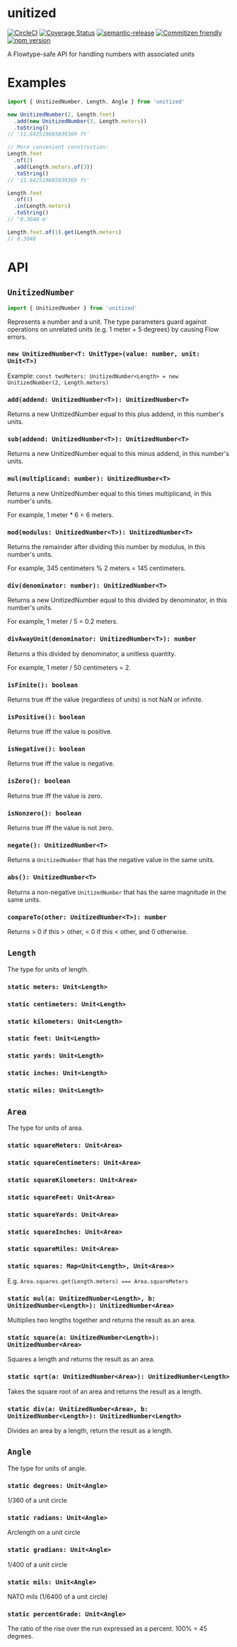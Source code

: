 # unitized

[![CircleCI](https://circleci.com/gh/jedwards1211/unitized-js.svg?style=svg)](https://circleci.com/gh/jedwards1211/unitized-js)
[![Coverage Status](https://codecov.io/gh/jedwards1211/unitized-js/branch/master/graph/badge.svg)](https://codecov.io/gh/jedwards1211/unitized-js)
[![semantic-release](https://img.shields.io/badge/%20%20%F0%9F%93%A6%F0%9F%9A%80-semantic--release-e10079.svg)](https://github.com/semantic-release/semantic-release)
[![Commitizen friendly](https://img.shields.io/badge/commitizen-friendly-brightgreen.svg)](http://commitizen.github.io/cz-cli/)
[![npm version](https://badge.fury.io/js/unitized.svg)](https://badge.fury.io/js/unitized)

A Flowtype-safe API for handling numbers with associated units

# Examples

```js
import { UnitizedNumber, Length, Angle } from 'unitized'

new UnitizedNumber(2, Length.feet)
  .add(new UnitizedNumber(3, Length.meters))
  .toString()
// '11.842519685039369 ft'

// More convenient construction:
Length.feet
  .of(2)
  .add(Length.meters.of(3))
  .toString()
// '11.842519685039369 ft'

Length.feet
  .of(1)
  .in(Length.meters)
  .toString()
// '0.3048 m'

Length.feet.of(1).get(Length.meters)
// 0.3048
```

# API

## `UnitizedNumber`

```js
import { UnitizedNumber } from 'unitized'
```

Represents a number and a unit. The type parameters guard
against operations on unrelated units
(e.g. 1 meter + 5 degrees) by causing Flow errors.

### `new UnitizedNumber<T: UnitType>(value: number, unit: Unit<T>)`

Example: `const twoMeters: UnitizedNumber<Length> = new UnitizedNumber(2, Length.meters)`

### `add(addend: UnitizedNumber<T>): UnitizedNumber<T>`

Returns a new UnitizedNumber equal to this plus addend,
in this number's units.

### `sub(addend: UnitizedNumber<T>): UnitizedNumber<T>`

Returns a new UnitizedNumber equal to this minus addend,
in this number's units.

### `mul(multiplicand: number): UnitizedNumber<T>`

Returns a new UnitizedNumber equal to this times multiplicand, in this number's units.

For example, 1 meter \* 6 = 6 meters.

### `mod(modulus: UnitizedNumber<T>): UnitizedNumber<T>`

Returns the remainder after dividing this number by modulus, in this number's units.

For example, 345 centimeters % 2 meters = 145 centimeters.

### `div(denominator: number): UnitizedNumber<T>`

Returns a new UnitizedNumber equal to this divided by denominator, in this number's units.

For example, 1 meter / 5 = 0.2 meters.

### `divAwayUnit(denominator: UnitizedNumber<T>): number`

Returns a this divided by denominator, a unitless quantity.

For example, 1 meter / 50 centimeters = 2.

### `isFinite(): boolean`

Returns true iff the value (regardless of units) is not
NaN or infinite.

### `isPositive(): boolean`

Returns true iff the value is positive.

### `isNegative(): boolean`

Returns true iff the value is negative.

### `isZero(): boolean`

Returns true iff the value is zero.

### `isNonzero(): boolean`

Returns true iff the value is not zero.

### `negate(): UnitizedNumber<T>`

Returns a `UnitizedNumber` that has the negative value in
the same units.

### `abs(): UnitizedNumber<T>`

Returns a non-negative `UnitizedNumber` that has the same
magnitude in the same units.

### `compareTo(other: UnitizedNumber<T>): number`

Returns > 0 if this > other, < 0 if this < other, and
0 otherwise.

## `Length`

The type for units of length.

### `static meters: Unit<Length>`

### `static centimeters: Unit<Length>`

### `static kilometers: Unit<Length>`

### `static feet: Unit<Length>`

### `static yards: Unit<Length>`

### `static inches: Unit<Length>`

### `static miles: Unit<Length>`

## `Area`

The type for units of area.

### `static squareMeters: Unit<Area>`

### `static squareCentimeters: Unit<Area>`

### `static squareKilometers: Unit<Area>`

### `static squareFeet: Unit<Area>`

### `static squareYards: Unit<Area>`

### `static squareInches: Unit<Area>`

### `static squareMiles: Unit<Area>`

### `static squares: Map<Unit<Length>, Unit<Area>>`

E.g. `Area.squares.get(Length.meters) === Area.squareMeters`

### `static mul(a: UnitizedNumber<Length>, b: UnitizedNumber<Length>): UnitizedNumber<Area>`

Multiplies two lengths together and returns the result as an area.

### `static square(a: UnitizedNumber<Length>): UnitizedNumber<Area>`

Squares a length and returns the result as an area.

### `static sqrt(a: UnitizedNumber<Area>): UnitizedNumber<Length>`

Takes the square root of an area and returns the result as a length.

### `static div(a: UnitizedNumber<Area>, b: UnitizedNumber<Length>): UnitizedNumber<Length>`

Divides an area by a length, return the result as a length.

## `Angle`

The type for units of angle.

### `static degrees: Unit<Angle>`

1/360 of a unit circle

### `static radians: Unit<Angle>`

Arclength on a unit circle

### `static gradians: Unit<Angle>`

1/400 of a unit circle

### `static mils: Unit<Angle>`

NATO mils (1/6400 of a unit circle)

### `static percentGrade: Unit<Angle>`

The ratio of the rise over the run expressed as a percent.
100% = 45 degrees.
